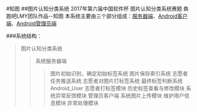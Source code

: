 #知图
##图片认知分类系统
2017年第六届中国软件杯 图片认知分类系统赛题 犇跑吧LMY团队作品--知图
本系统主要由三个部分组成：[服务器端](https://github.com/linyuanbin/SoftwareCup/tree/master/SourceCode/TotemDown)、[Android客户端](https://github.com/linyuanbin/SoftwareCup/tree/master/SourceCode/dtlp-master)、[Android管理员端](https://github.com/linyuanbin/SoftwareCup/tree/master/SourceCode/photomanage-master)

###系统结构：
>图片认知分类系统
>>系统服务器端
>>>图片初始识别，确定初始标签系统
>>>图片保存索引系统
>>>志愿者任务推送系统
>>>志愿者对图片打标签系统
>>>最终标签判断系统
>>Android_User
>>>志愿者打标签模块
>>>历史标签查看与修改模块
>>>系统异常反馈模块
>>管理员客户端
>>>系统图片上传模块
>>>维护用户信息模块
>>>异常处理模块
